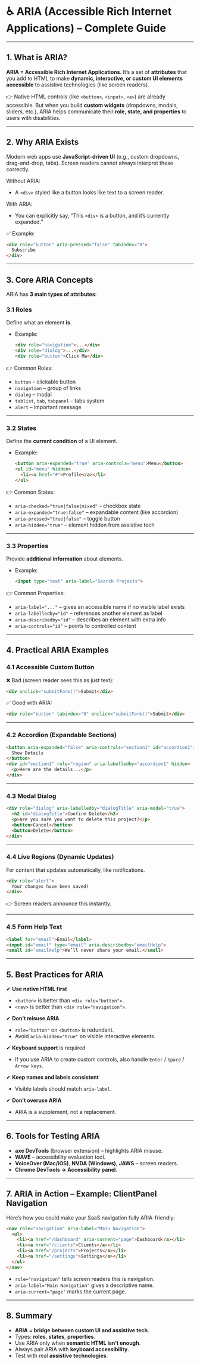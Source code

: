 # ♿ ARIA (Accessible Rich Internet Applications) – Complete Guide

---

## 1. What is ARIA?

**ARIA = Accessible Rich Internet Applications**.
It’s a set of **attributes** that you add to HTML to make **dynamic, interactive, or custom UI elements accessible** to assistive technologies (like screen readers).

👉 Native HTML controls (like `<button>`, `<input>`, `<a>`) are already accessible. But when you build **custom widgets** (dropdowns, modals, sliders, etc.), ARIA helps communicate their **role, state, and properties** to users with disabilities.

---

## 2. Why ARIA Exists

Modern web apps use **JavaScript-driven UI** (e.g., custom dropdowns, drag-and-drop, tabs). Screen readers cannot always interpret these correctly.

Without ARIA:

* A `<div>` styled like a button looks like text to a screen reader.

With ARIA:

* You can explicitly say, “This `<div>` is a button, and it’s currently expanded.”

✅ Example:

```html
<div role="button" aria-pressed="false" tabindex="0">
  Subscribe
</div>
```

---

## 3. Core ARIA Concepts

ARIA has **3 main types of attributes**:

### 3.1 Roles

Define what an element **is**.

* Example:

  ```html
  <div role="navigation">...</div>
  <div role="dialog">...</div>
  <div role="button">Click Me</div>
  ```

👉 Common Roles:

* `button` – clickable button
* `navigation` – group of links
* `dialog` – modal
* `tablist`, `tab`, `tabpanel` – tabs system
* `alert` – important message

---

### 3.2 States

Define the **current condition** of a UI element.

* Example:

  ```html
  <button aria-expanded="true" aria-controls="menu">Menu</button>
  <ul id="menu" hidden>
    <li><a href="#">Profile</a></li>
  </ul>
  ```

👉 Common States:

* `aria-checked="true|false|mixed"` – checkbox state
* `aria-expanded="true|false"` – expandable content (like accordion)
* `aria-pressed="true|false"` – toggle button
* `aria-hidden="true"` – element hidden from assistive tech

---

### 3.3 Properties

Provide **additional information** about elements.

* Example:

  ```html
  <input type="text" aria-label="Search Projects">
  ```

👉 Common Properties:

* `aria-label="..."` – gives an accessible name if no visible label exists
* `aria-labelledby="id"` – references another element as label
* `aria-describedby="id"` – describes an element with extra info
* `aria-controls="id"` – points to controlled content

---

## 4. Practical ARIA Examples

### 4.1 Accessible Custom Button

❌ Bad (screen reader sees this as just text):

```html
<div onclick="submitForm()">Submit</div>
```

✅ Good with ARIA:

```html
<div role="button" tabindex="0" onclick="submitForm()">Submit</div>
```

---

### 4.2 Accordion (Expandable Sections)

```html
<button aria-expanded="false" aria-controls="section1" id="accordion1">
  Show Details
</button>
<div id="section1" role="region" aria-labelledby="accordion1" hidden>
  <p>Here are the details...</p>
</div>
```

---

### 4.3 Modal Dialog

```html
<div role="dialog" aria-labelledby="dialogTitle" aria-modal="true">
  <h2 id="dialogTitle">Confirm Delete</h2>
  <p>Are you sure you want to delete this project?</p>
  <button>Cancel</button>
  <button>Delete</button>
</div>
```

---

### 4.4 Live Regions (Dynamic Updates)

For content that updates automatically, like notifications.

```html
<div role="alert">
  Your changes have been saved!
</div>
```

👉 Screen readers announce this instantly.

---

### 4.5 Form Help Text

```html
<label for="email">Email</label>
<input id="email" type="email" aria-describedby="emailHelp">
<small id="emailHelp">We’ll never share your email.</small>
```

---

## 5. Best Practices for ARIA

✔ **Use native HTML first**

* `<button>` is better than `<div role="button">`.
* `<nav>` is better than `<div role="navigation">`.

✔ **Don’t misuse ARIA**

* `role="button"` on `<button>` is redundant.
* Avoid `aria-hidden="true"` on visible interactive elements.

✔ **Keyboard support** is required

* If you use ARIA to create custom controls, also handle `Enter` / `Space` / `Arrow keys`.

✔ **Keep names and labels consistent**

* Visible labels should match `aria-label`.

✔ **Don’t overuse ARIA**

* ARIA is a supplement, not a replacement.

---

## 6. Tools for Testing ARIA

* **axe DevTools** (browser extension) – highlights ARIA misuse.
* **WAVE** – accessibility evaluation tool.
* **VoiceOver (Mac/iOS)**, **NVDA (Windows)**, **JAWS** – screen readers.
* **Chrome DevTools → Accessibility panel**.

---

## 7. ARIA in Action – Example: ClientPanel Navigation

Here’s how you could make your SaaS navigation fully ARIA-friendly:

```html
<nav role="navigation" aria-label="Main Navigation">
  <ul>
    <li><a href="/dashboard" aria-current="page">Dashboard</a></li>
    <li><a href="/clients">Clients</a></li>
    <li><a href="/projects">Projects</a></li>
    <li><a href="/settings">Settings</a></li>
  </ul>
</nav>
```

* `role="navigation"` tells screen readers this is navigation.
* `aria-label="Main Navigation"` gives a descriptive name.
* `aria-current="page"` marks the current page.

---

## 8. Summary

* **ARIA = bridge between custom UI and assistive tech**.
* Types: **roles**, **states**, **properties**.
* Use ARIA only when **semantic HTML isn’t enough**.
* Always pair ARIA with **keyboard accessibility**.
* Test with real **assistive technologies**.
